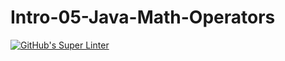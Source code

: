 # Intro-05-Java-Math-Operators
[![GitHub's Super Linter](https://github.com/ICS4U-Programming-IoanaM/Intro-05-Java-Math-Operators/workflows/GitHub's%20Super%20Linter/badge.svg)](https://github.com/ICS4U-Programming-IoanaM/Intro-05-Java-Math-Operators/actions)
